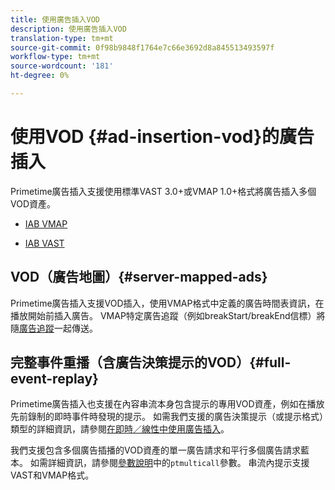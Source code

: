 ```yaml
---
title: 使用廣告插入VOD
description: 使用廣告插入VOD
translation-type: tm+mt
source-git-commit: 0f98b9848f1764e7c66e3692d8a845513493597f
workflow-type: tm+mt
source-wordcount: '181'
ht-degree: 0%

---
```



# 使用VOD {#ad-insertion-vod}的廣告插入

Primetime廣告插入支援使用標準VAST 3.0+或VMAP 1.0+格式將廣告插入多個VOD資產。

* [IAB VMAP](https://www.iab.com/wp-content/uploads/2015/06/VMAPv1_0.pdf)

* [IAB VAST](https://www.iab.com/wp-content/uploads/2015/06/VASTv3_0.pdf)

## VOD（廣告地圖）{#server-mapped-ads}

Primetime廣告插入支援VOD插入，使用VMAP格式中定義的廣告時間表資訊，在播放開始前插入廣告。  VMAP特定廣告追蹤（例如breakStart/breakEnd信標）將隨[廣告追蹤](set-up-ad-tracking.md)一起傳送。

## 完整事件重播（含廣告決策提示的VOD）{#full-event-replay}

Primetime廣告插入也支援在內容串流本身包含提示的專用VOD資產，例如在播放先前錄制的即時事件時發現的提示。 如需我們支援的廣告決策提示（或提示格式）類型的詳細資訊，請參閱[在即時／線性中使用廣告插入](ad-insertion-live-linear-stream.md)。

我們支援包含多個廣告插播的VOD資產的單一廣告請求和平行多個廣告請求藍本。 如需詳細資訊，請參閱[參數說明](/help/primetime-ad-insertion/technical-reference/bootstrap-api.md)中的`ptmulticall`參數。 串流內提示支援VAST和VMAP格式。
